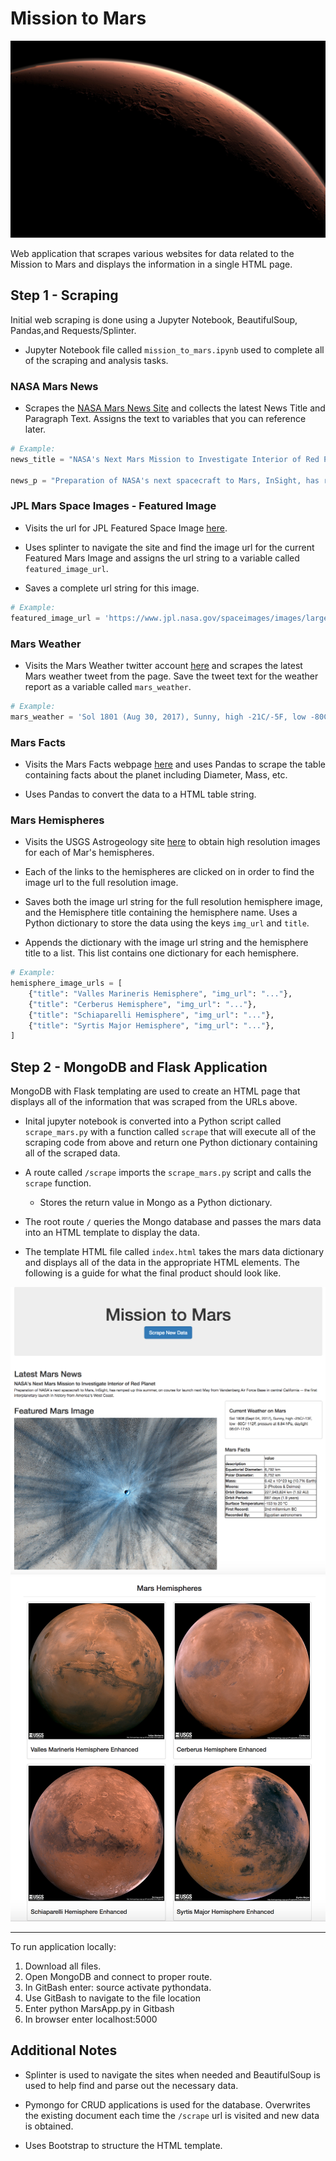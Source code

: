# Mission to Mars

![mission_to_mars](Images/mission_to_mars.jpg)

Web application that scrapes various websites for data related to the Mission to Mars and displays the information in a single HTML page. 

## Step 1 - Scraping

Initial web scraping is done using a Jupyter Notebook, BeautifulSoup, Pandas,and Requests/Splinter.

* Jupyter Notebook file called `mission_to_mars.ipynb` used to complete all of the scraping and analysis tasks. 

### NASA Mars News

* Scrapes the [NASA Mars News Site](https://mars.nasa.gov/news/) and collects the latest News Title and Paragraph Text. Assigns the text to variables that you can reference later.

```python
# Example:
news_title = "NASA's Next Mars Mission to Investigate Interior of Red Planet"

news_p = "Preparation of NASA's next spacecraft to Mars, InSight, has ramped up this summer, on course for launch next May from Vandenberg Air Force Base in central California -- the first interplanetary launch in history from America's West Coast."
```

### JPL Mars Space Images - Featured Image

* Visits the url for JPL Featured Space Image [here](https://www.jpl.nasa.gov/spaceimages/?search=&category=Mars).

* Uses splinter to navigate the site and find the image url for the current Featured Mars Image and assigns the url string to a variable called `featured_image_url`.

* Saves a complete url string for this image.

```python
# Example:
featured_image_url = 'https://www.jpl.nasa.gov/spaceimages/images/largesize/PIA16225_hires.jpg'
```

### Mars Weather

* Visits the Mars Weather twitter account [here](https://twitter.com/marswxreport?lang=en) and scrapes the latest Mars weather tweet from the page. Save the tweet text for the weather report as a variable called `mars_weather`.

```python
# Example:
mars_weather = 'Sol 1801 (Aug 30, 2017), Sunny, high -21C/-5F, low -80C/-112F, pressure at 8.82 hPa, daylight 06:09-17:55'
```

### Mars Facts

* Visits the Mars Facts webpage [here](http://space-facts.com/mars/) and uses Pandas to scrape the table containing facts about the planet including Diameter, Mass, etc.

* Uses Pandas to convert the data to a HTML table string.

### Mars Hemispheres

* Visits the USGS Astrogeology site [here](https://astrogeology.usgs.gov/search/results?q=hemisphere+enhanced&k1=target&v1=Mars) to obtain high resolution images for each of Mar's hemispheres.

* Each of the links to the hemispheres are clicked on in order to find the image url to the full resolution image.

* Saves both the image url string for the full resolution hemisphere image, and the Hemisphere title containing the hemisphere name. Uses a Python dictionary to store the data using the keys `img_url` and `title`.

* Appends the dictionary with the image url string and the hemisphere title to a list. This list contains one dictionary for each hemisphere.

```python
# Example:
hemisphere_image_urls = [
    {"title": "Valles Marineris Hemisphere", "img_url": "..."},
    {"title": "Cerberus Hemisphere", "img_url": "..."},
    {"title": "Schiaparelli Hemisphere", "img_url": "..."},
    {"title": "Syrtis Major Hemisphere", "img_url": "..."},
]
```

## Step 2 - MongoDB and Flask Application

MongoDB with Flask templating are used to create an HTML page that displays all of the information that was scraped from the URLs above.

* Inital jupyter notebook is converted into a Python script called `scrape_mars.py` with a function called `scrape` that will execute all of the scraping code from above and return one Python dictionary containing all of the scraped data.

* A route called `/scrape` imports the `scrape_mars.py` script and calls the `scrape` function.

  * Stores the return value in Mongo as a Python dictionary.

* The root route `/` queries the Mongo database and passes the mars data into an HTML template to display the data.

* The template HTML file called `index.html` takes the mars data dictionary and displays all of the data in the appropriate HTML elements. The following is a guide for what the final product should look like.

![final_app_part1.png](Images/final_app_part1.png)
![final_app_part2.png](Images/final_app_part2.png)

- - -
To run application locally: 
1. Download all files. 
2. Open MongoDB and connect to proper route. 
3. In GitBash enter: source activate pythondata.
4. Use GitBash to navigate to the file location
5. Enter python MarsApp.py in Gitbash
6. In browser enter localhost:5000

## Additional Notes

* Splinter is used to navigate the sites when needed and BeautifulSoup is used to help find and parse out the necessary data.

* Pymongo for CRUD applications is used for the database. Overwrites the existing document each time the `/scrape` url is visited and new data is obtained.

* Uses Bootstrap to structure the HTML template.

